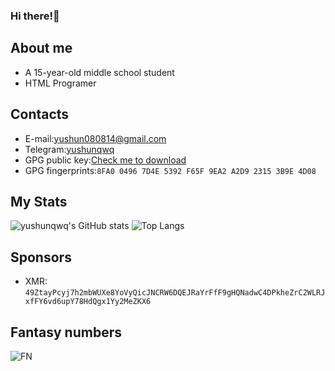 <html>
 <body>
  
 </body>
</html>

### Hi there!👋
## About me
- A 15-year-old middle school student
- HTML Programer
## Contacts
- E-mail:yushun080814@gmail.com
- Telegram:[yushunqwq](https://t.me/yushunqwq)
- GPG public key:[Check me to download](https://keys.openpgp.org/vks/v1/by-fingerprint/8FA004967D4E5392F65F9EA2A2D923153B9E4D08)
- GPG fingerprints:`8FA0 0496 7D4E 5392 F65F 9EA2 A2D9 2315 3B9E 4D08`
## My Stats
![yushunqwq's GitHub stats](https://github-readme-stats-git-masterrstaa-rickstaa.vercel.app/api?username=yushunqwq&show_icons=true)
![Top Langs](https://github-readme-stats-git-masterrstaa-rickstaa.vercel.app/api/top-langs/?username=yushunqwq)
## Sponsors
* XMR: `49ZtayPcyj7h2mbWUXe8YoVyQicJNCRW6DQEJRaYrFfF9gHQNadwC4DPkheZrC2WLRJxfFY6vd6upY78HdQgx1Yy2MeZKX6`
## Fantasy numbers
![FN](https://count.getloli.com/get/@yushunqwq?theme=moebooru)
